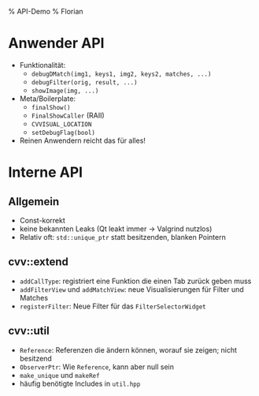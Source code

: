 % API-Demo
% Florian

Anwender API
============

* Funktionalität:
	* `debugDMatch(img1, keys1, img2, keys2, matches, ...)`
	* `debugFilter(orig, result, ...)`
	* `showImage(img, ...)`
* Meta/Boilerplate:
	* `finalShow()`
	* `FinalShowCaller` (RAII)
	* `CVVISUAL_LOCATION`
	* `setDebugFlag(bool)`
* Reinen Anwendern reicht das für alles!

Interne API
===========

Allgemein
---------

* Const-korrekt
* keine bekannten Leaks (Qt leakt immer -> Valgrind nutzlos)
* Relativ oft: `std::unique_ptr` statt besitzenden, blanken Pointern

cvv::extend
-----------

* `addCallType`: registriert eine Funktion die einen Tab zurück geben muss
* `addFilterView` und `addMatchView`: neue Visualisierungen für Filter und Matches
* `registerFilter`: Neue Filter für das `FilterSelectorWidget`

cvv::util
---------

* `Reference`: Referenzen die ändern können, worauf sie zeigen; nicht besitzend
* `ObserverPtr`: Wie `Reference`, kann aber null sein
* `make_unique` und `makeRef`
* häufig benötigte Includes in `util.hpp`

